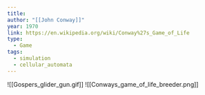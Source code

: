 ```yaml
---
title: 
author: "[[John Conway]]"
year: 1970
link: https://en.wikipedia.org/wiki/Conway%27s_Game_of_Life
type:
  - Game
tags:
  - simulation
  - cellular_automata
---
```

![[Gospers_glider_gun.gif]]
![[Conways_game_of_life_breeder.png]]

